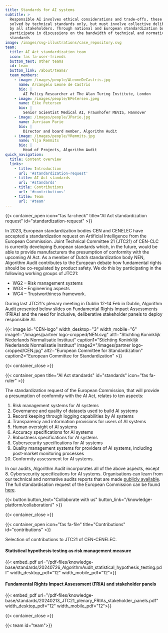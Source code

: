 ```yaml
---
title: Standards for AI systems
subtitle: >
  Responsible AI involves ethical considerations and trade-offs, these cannot be
  solved by technical standards only, but must involve collective deliberation
  by all stakeholders. Through national and European standardization bodies, we
  participate in discussions on the bandwidth of technical and normative AI
  standards
image: /images/svg-illustrations/case_repository.svg
team:
  title: AI Act standardization team
  icon: fas fa-user-friends
  button_text: Other teams
  id: team
  button_link: /about/teams/
  team_members:
    - image: /images/people/ALeoneDeCastris.jpg
      name: Arcangelo Leone de Castris
      bio: |
        AI Policy Researcher at The Alan Turing Institute, London
    - image: /images/people/EPetersen.jpeg
      name: Eike Petersen
      bio: |
        Senior Scientist Medical AI, Fraunhofer MEVIS, Hannover
    - image: /images/people/JParie.jpg
      name: Jurriaan Parie
      bio: |
        Director and board member, Algorithm Audit
    - image: /images/people/YRemmits.jpg
      name: Ylja Remmits
      bio: |
        Head of Projects, Algorithm Audit
quick_navigation:
  title: Content overview
  links:
    - title: Introduction
      url: '#standardization-request'
    - title: AI Act standards
      url: '#standards'
    - title: Contributions
      url: '#contributions'
    - title: Team
      url: '#team'
---
```


{{< container_open icon="fas fa-check" title="AI Act standardization request" id="standardization-request" >}}

In 2023, European standardization bodies CEN and CENELEC have accepted a standardization request on Artificial Intelligence from the European Commission. Joint Technical Committee 21 (JTC21) of CEN-CLC is currently developing European standards which, in the future, would be able to provide manufacturers the presumption of conformity with the upcoming AI Act. As a member of Dutch standardization body NEN, Algorithm Audit contributes to the European debate how fundamental rights should be co-regulated by product safety. We do this by participating in the following working groups of JTC21:

* WG2 – Risk management systems
* WG3 – Engineering aspects
* WG4 – Trustworthiness framework.

During last JTC21's plenary meeting in Dublin 12-14 Feb in Dublin, Algorithm Audit presented below slides on Fundamental Rights Impact Assessments (FRIAs) and the need for inclusive, deliberative stakeholder panels to deploy responsible AI.

{{< image id="CEN-logo" width_desktop="3" width_mobile="6" image1="/images/partner logo-cropped/NEN.svg" alt1="Stichting Koninklijk Nederlands Normalisatie Instituut" caption1="Stichting Koninklijk Nederlands Normalisatie Instituut" image2="/images/partner logo-cropped/CEN.jpg" alt2="European Committee for Standardization" caption2="European Committee for Standardization" >}}

{{< container_close >}}

{{< container_open title="AI Act standards" id="standards" icon="fas fa-ruler" >}}

The standardization request of the European Commission, that will provide a presumption of conformity with the AI Act, relates to ten aspects:

1. Risk management systems for AI systems
2. Governance and quality of datasets used to build AI systems
3. Record keeping through logging capabilities by AI systems
4. Transparency and information provisions for users of AI systems
5. Human oversight of AI systems
6. Accuracy specifications for AI systems
7. Robustness specifications for AI systems
8. Cybersecurity specifications for AI systems
9. Quality management systems for providers of AI systems, including post-market monitoring processes
10. Conformity assessment for AI systems.

In our audits, Algorithm Audit incorporates all of the above aspects, except 8. Cybersecurity specifications for AI systems. Organisations can learn from our technical and normative audits reports that are made [publicly available](/algoprudence/). The full standardisation request of the European Commission can be found [here](https://single-market-economy.ec.europa.eu/single-market/european-standards/standardisation-requests_en).

{{< button button_text="Collaborate with us" button_link="/knowledge-platform/collaboration/" >}}

{{< container_close >}}

{{< container_open icon="fas fa-file" title="Contributions" id="contributions" >}}

Selection of contributions to JTC21 of CEN-CENELEC.

#### Statistical hypothesis testing as risk management measure

{{< embed_pdf url="/pdf-files/knowledge-base/standards/20240726_AlgorithmAudit_statistical_hypothesis_testing.pdf" width_desktop_pdf="12" width_mobile_pdf="12">}}

#### Fundamental Rights Impact Assessment (FRIA) and stakeholder panels

{{< embed_pdf url="/pdf-files/knowledge-base/standards/20240213_JTC21_plenary_FRIAs_stakeholder_panels.pdf" width_desktop_pdf="12" width_mobile_pdf="12">}}

{{< container_close >}}

{{< team id="team">}}
